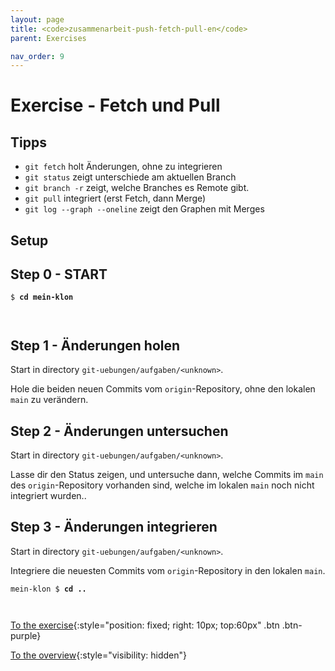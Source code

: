 ```yaml
---
layout: page
title: <code>zusammenarbeit-push-fetch-pull-en</code>
parent: Exercises

nav_order: 9
---
```

# Exercise - Fetch und Pull


## Tipps

* `git fetch` holt Änderungen, ohne zu integrieren
* `git status` zeigt unterschiede am aktuellen Branch
* `git branch -r` zeigt, welche Branches es Remote gibt.
* `git pull` integriert (erst Fetch, dann Merge)
* `git log --graph --oneline` zeigt den Graphen mit Merges

## Setup
                  

<h2>Step 0 - START <!-- UEB/Fetch und Pull/0 --></h2>


<pre><code>$ <b>cd mein-klon</b><br><br><br></code></pre>


<h2>Step 1 - Änderungen holen <!-- UEB/Fetch und Pull/1 --></h2>

Start in directory `git-uebungen/aufgaben/<unknown>`.

Hole die beiden neuen Commits vom `origin`-Repository,
ohne den lokalen `main` zu verändern.

<h2>Step 2 - Änderungen untersuchen <!-- UEB/Fetch und Pull/2 --></h2>

Start in directory `git-uebungen/aufgaben/<unknown>`.

Lasse dir den Status zeigen,
und untersuche dann,
welche Commits im `main` des `origin`-Repository vorhanden sind,
welche im lokalen `main` noch nicht integriert wurden..

<h2>Step 3 - Änderungen integrieren <!-- UEB/Fetch und Pull/3 --></h2>

Start in directory `git-uebungen/aufgaben/<unknown>`.

Integriere die neuesten Commits vom `origin`-Repository
in den lokalen `main`.


<pre><code>mein-klon $ <b>cd ..</b><br><br><br></code></pre>


[To the exercise](loesung-zusammenarbeit-push-fetch-pull.html){:style="position: fixed; right: 10px; top:60px" .btn .btn-purple}

[To the overview](../../ueberblick.html){:style="visibility: hidden"}

